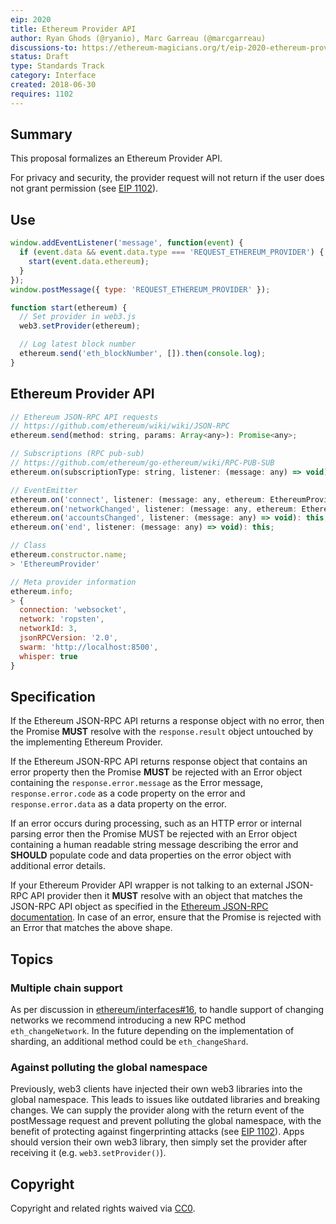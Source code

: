 ```yaml
---
eip: 2020
title: Ethereum Provider API
author: Ryan Ghods (@ryanio), Marc Garreau (@marcgarreau)
discussions-to: https://ethereum-magicians.org/t/eip-2020-ethereum-provider/640
status: Draft
type: Standards Track
category: Interface
created: 2018-06-30
requires: 1102
---
```


## Summary

This proposal formalizes an Ethereum Provider API.

For privacy and security, the provider request will not return if the user does not grant permission (see [EIP 1102](https://github.com/ethereum/EIPs/blob/master/EIPS/eip-1102.md)).

## Use

```js
window.addEventListener('message', function(event) {
  if (event.data && event.data.type === 'REQUEST_ETHEREUM_PROVIDER') {
    start(event.data.ethereum);
  }
});
window.postMessage({ type: 'REQUEST_ETHEREUM_PROVIDER' });

function start(ethereum) {
  // Set provider in web3.js
  web3.setProvider(ethereum);

  // Log latest block number
  ethereum.send('eth_blockNumber', []).then(console.log);
}
```

## Ethereum Provider API

```js
// Ethereum JSON-RPC API requests
// https://github.com/ethereum/wiki/wiki/JSON-RPC
ethereum.send(method: string, params: Array<any>): Promise<any>;

// Subscriptions (RPC pub-sub)
// https://github.com/ethereum/go-ethereum/wiki/RPC-PUB-SUB
ethereum.on(subscriptionType: string, listener: (message: any) => void): this;

// EventEmitter
ethereum.on('connect', listener: (message: any, ethereum: EthereumProvider) => void): this;
ethereum.on('networkChanged', listener: (message: any, ethereum: EthereumProvider) => void): this;
ethereum.on('accountsChanged', listener: (message: any) => void): this;
ethereum.on('end', listener: (message: any) => void): this;

// Class
ethereum.constructor.name;
> 'EthereumProvider'

// Meta provider information
ethereum.info;
> {
  connection: 'websocket',
  network: 'ropsten',
  networkId: 3,
  jsonRPCVersion: '2.0',
  swarm: 'http://localhost:8500',
  whisper: true
}
```

## Specification

If the Ethereum JSON-RPC API returns a response object with no error, then the Promise **MUST** resolve with the `response.result` object untouched by the implementing Ethereum Provider.

If the Ethereum JSON-RPC API returns response object that contains an error property then the Promise **MUST** be rejected with an Error object containing the `response.error.message` as the Error message, `response.error.code` as a code property on the error and `response.error.data` as a data property on the error.

If an error occurs during processing, such as an HTTP error or internal parsing error then the Promise MUST be rejected with an Error object containing a human readable string message describing the error and **SHOULD** populate code and data properties on the error object with additional error details.

If your Ethereum Provider API wrapper is not talking to an external JSON-RPC API provider then it **MUST** resolve with an object that matches the JSON-RPC API object as specified in the [Ethereum JSON-RPC documentation](https://github.com/ethereum/wiki/wiki/JSON-RPC). In case of an error, ensure that the Promise is rejected with an Error that matches the above shape.

## Topics

### Multiple chain support

As per discussion in [ethereum/interfaces#16](https://github.com/ethereum/interfaces/issues/16), to handle support of changing networks we recommend introducing a new RPC method `eth_changeNetwork`. In the future depending on the implementation of sharding, an additional method could be `eth_changeShard`.

### Against polluting the global namespace

Previously, web3 clients have injected their own web3 libraries into the global namespace. This leads to issues like outdated libraries and breaking changes. We can supply the provider along with the return event of the postMessage request and prevent polluting the global namespace, with the benefit of protecting against fingerprinting attacks (see [EIP 1102](https://github.com/ethereum/EIPs/blob/master/EIPS/eip-1102.md)). Apps should version their own web3 library, then simply set the provider after receiving it (e.g. `web3.setProvider()`).

## Copyright

Copyright and related rights waived via [CC0](https://creativecommons.org/publicdomain/zero/1.0/).
